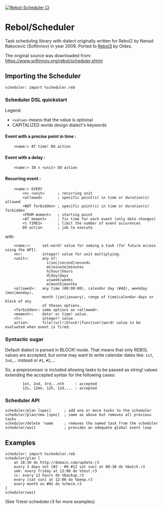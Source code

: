 [![Rebol-Scheduler CI](https://github.com/Oldes/Rebol-Scheduler/actions/workflows/main.yml/badge.svg)](https://github.com/Oldes/Rebol-Scheduler/actions/workflows/main.yml)

# Rebol/Scheduler

Task scheduling library with dialect originally written for Rebol2 by Nenad Rakocevic (Softinnov) in year 2009.
Ported to [Rebol3](https://github.com/Oldes/Rebol3) by Oldes.

The original source was downloaded from: https://www.softinnov.org/rebol/scheduler.shtml

Importing the Scheduler
------------------------
```rebol
scheduler: import %scheduler.reb
```

### Scheduler DSL quickstart

Legend:
- `<value>` means that the value is optional
- CAPITALIZED words design dialect's keywords

#### Event with a precise point in time :
```
    <name:> AT time! DO action
```

#### Event with a delay :
```
    <name:> IN n <unit> DO action
```

#### Recurring event :
```rebol
    <name:> EVERY 
        <n> <unit>      ; recurring unit
        <allowed>       ; specific point(s) in time or duration(s) allowed
        <NOT forbidden> ; specific point(s) in time or duration(s) forbidden
        <FROM moment>   ; starting point
        <AT moment>     ; fix time for each event (only date changes)
        <t TIMES>       ; limit the number of event occurences
        DO action       ; job to execute
```
with
```
    <name:>:     set-word! value for naming a task (for future access using the API).
    <n>:         integer! value for unit multiplying.
    <unit>:      any of:
                   s|sec|second|seconds
                   mn|minute|minutes
                   h|hour|hours
                   d|day|days
                   w|week|weeks
                   m|month|months
    <allowed>:   any time (00:00:00), calendar day (#dd), weekday (mon|monday), 
                 month (jan|january), range of time|calendar-days or block of any
                 of theses options.
    <forbidden>: same options as <allowed>.
    <moment>:    date! or time! value.
    <t>:         integer! value.
    action:      file!|url!|block!|function!|word! value to be evaluated when event is fired.
```
	
### Syntactic sugar
Default dialect is parsed in BLOCK! mode. That means that only REBOL values
are accepted, but some may want to write calendar dates like: `1st`, `2nd`,...
instead or `#1`, `#2`,...

So, a preprocessor is included allowing tasks to be passed as string! values
extending the accepted syntax for the following cases:
```
        1st, 2nd, 3rd,..nth     : accepted
        12s, 12mn, 12h, 12d,... : accepted
```
### Scheduler API
```rebol
scheduler/plan [spec]      ; add one or more tasks to the scheduler
scheduler/plan/new [spec]  ; same as above but removes all previous tasks
scheduler/delete 'name     ; removes the named task from the scheduler
scheduler/wait             ; provides an adequate global event loop
```

## Examples
```rebol
scheduler: import %scheduler.reb
scheduler/plan [
    at 18:30 do http://domain.com/update.r3
    every 3 days not [#2 - #9 #12 sat sun] at 00:30 do %batch.r3
    smk: every friday at 13:00 do %test.r3
    cc: every 12 hours do %backup.r3
    every [sat sun] at 12:00 do %beep.r3
    every month on #01 do %check.r3
]
scheduler/wait
```

(See %test-scheduler.r3 for more examples)
